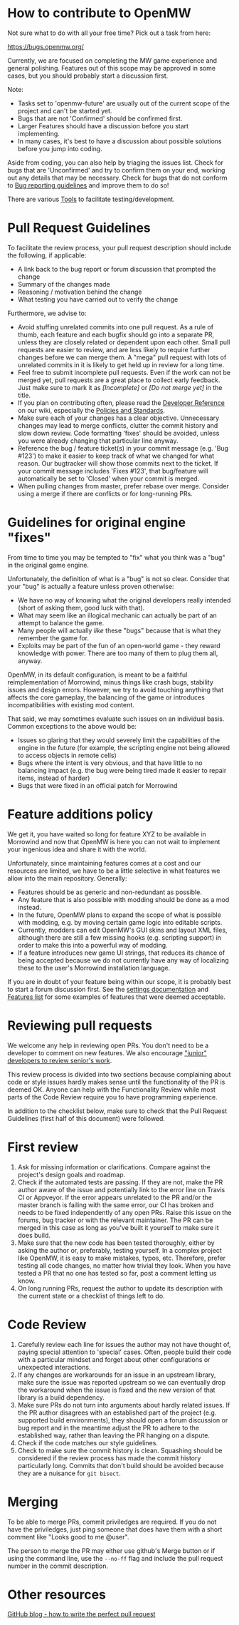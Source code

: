 How to contribute to OpenMW
=======================

Not sure what to do with all your free time? Pick out a task from here:

https://bugs.openmw.org/

Currently, we are focused on completing the MW game experience and general polishing. Features out of this scope may be approved in some cases, but you should probably start a discussion first.

Note:
* Tasks set to 'openmw-future' are usually out of the current scope of the project and can't be started yet.
* Bugs that are not 'Confirmed' should be confirmed first.
* Larger Features should have a discussion before you start implementing.
* In many cases, it's best to have a discussion about possible solutions before you jump into coding.

Aside from coding, you can also help by triaging the issues list. Check for bugs that are 'Unconfirmed' and try to confirm them on your end, working out any details that may be necessary. Check for bugs that do not conform to [Bug reporting guidelines](https://wiki.openmw.org/index.php?title=Bug_Reporting_Guidelines) and improve them to do so!

There are various [Tools](https://wiki.openmw.org/index.php?title=Tools) to facilitate testing/development.

Pull Request Guidelines
=======================

To facilitate the review process, your pull request description should include the following, if applicable:

* A link back to the bug report or forum discussion that prompted the change
* Summary of the changes made
* Reasoning / motivation behind the change
* What testing you have carried out to verify the change

Furthermore, we advise to:

* Avoid stuffing unrelated commits into one pull request. As a rule of thumb, each feature and each bugfix should go into a separate PR, unless they are closely related or dependent upon each other. Small pull requests are easier to review, and are less likely to require further changes before we can merge them. A "mega" pull request with lots of unrelated commits in it is likely to get held up in review for a long time.
* Feel free to submit incomplete pull requests. Even if the work can not be merged yet, pull requests are a great place to collect early feedback. Just make sure to mark it as *[Incomplete]* or *[Do not merge yet]* in the title.
* If you plan on contributing often, please read the [Developer Reference](https://wiki.openmw.org/index.php?title=Developer_Reference) on our wiki, especially the [Policies and Standards](https://wiki.openmw.org/index.php?title=Policies_and_Standards).
* Make sure each of your changes has a clear objective. Unnecessary changes may lead to merge conflicts, clutter the commit history and slow down review. Code formatting 'fixes' should be avoided, unless you were already changing that particular line anyway.
* Reference the bug / feature ticket(s) in your commit message (e.g. 'Bug #123') to make it easier to keep track of what we changed for what reason. Our bugtracker will show those commits next to the ticket. If your commit message includes 'Fixes #123', that bug/feature will automatically be set to 'Closed' when your commit is merged.
* When pulling changes from master, prefer rebase over merge. Consider using a merge if there are conflicts or for long-running PRs.

Guidelines for original engine "fixes"
=================================

From time to time you may be tempted to "fix" what you think was a "bug" in the original game engine.

Unfortunately, the definition of what is a "bug" is not so clear. Consider that your "bug" is actually a feature unless proven otherwise:

* We have no way of knowing what the original developers really intended (short of asking them, good luck with that).
* What may seem like an illogical mechanic can actually be part of an attempt to balance the game. 
* Many people will actually <i>like</i> these "bugs" because that is what they remember the game for.
* Exploits may be part of the fun of an open-world game - they reward knowledge with power. There are too many of them to plug them all, anyway.

OpenMW, in its default configuration, is meant to be a faithful reimplementation of Morrowind, minus things like crash bugs, stability issues and design errors. However, we try to avoid touching anything that affects the core gameplay, the balancing of the game or introduces incompatibilities with existing mod content.

That said, we may sometimes evaluate such issues on an individual basis. Common exceptions to the above would be:

* Issues so glaring that they would severely limit the capabilities of the engine in the future (for example, the scripting engine not being allowed to access objects in remote cells)
* Bugs where the intent is very obvious, and that have little to no balancing impact (e.g. the bug were being tired made it easier to repair items, instead of harder)
* Bugs that were fixed in an official patch for Morrowind 

Feature additions policy
=====================

We get it, you have waited so long for feature XYZ to be available in Morrowind and now that OpenMW is here you can not wait to implement your ingenious idea and share it with the world.

Unfortunately, since maintaining features comes at a cost and our resources are limited, we have to be a little selective in what features we allow into the main repository. Generally:

* Features should be as generic and non-redundant as possible.
* Any feature that is also possible with modding should be done as a mod instead.
* In the future, OpenMW plans to expand the scope of what is possible with modding, e.g. by moving certain game logic into editable scripts.
* Currently, modders can edit OpenMW's GUI skins and layout XML files, although there are still a few missing hooks (e.g. scripting support) in order to make this into a powerful way of modding.
* If a feature introduces new game UI strings, that reduces its chance of being accepted because we do not currently have any way of localizing these to the user's Morrowind installation language.

If you are in doubt of your feature being within our scope, it is probably best to start a forum discussion first. See the [settings documentation](https://openmw.readthedocs.io/en/stable/reference/modding/settings/index.html) and [Features list](https://wiki.openmw.org/index.php?title=Features) for some examples of features that were deemed acceptable.

Reviewing pull requests
=======================

We welcome any help in reviewing open PRs. You don't need to be a developer to comment on new features. We also encourage ["junior" developers to review senior's work](https://pagefault.blog/2018/04/08/why-junior-devs-should-review-seniors-commits/).

This review process is divided into two sections because complaining about code or style issues hardly makes sense until the functionality of the PR is deemed OK. Anyone can help with the Functionality Review while most parts of the Code Review require you to have programming experience.

In addition to the checklist below, make sure to check that the Pull Request Guidelines (first half of this document) were followed.

First review
============

1. Ask for missing information or clarifications. Compare against the project's design goals and roadmap.
2. Check if the automated tests are passing. If they are not, make the PR author aware of the issue and potentially link to the error line on Travis CI or Appveyor. If the error appears unrelated to the PR and/or the master branch is failing with the same error, our CI has broken and needs to be fixed independently of any open PRs. Raise this issue on the forums, bug tracker or with the relevant maintainer. The PR can be merged in this case as long as you've built it yourself to make sure it does build.
3. Make sure that the new code has been tested thoroughly, either by asking the author or, preferably, testing yourself. In a complex project like OpenMW, it is easy to make mistakes, typos, etc. Therefore, prefer testing all code changes, no matter how trivial they look. When you have tested a PR that no one has tested so far, post a comment letting us know.
4. On long running PRs, request the author to update its description with the current state or a checklist of things left to do.

Code Review
===========

1. Carefully review each line for issues the author may not have thought of, paying special attention to 'special' cases. Often, people build their code with a particular mindset and forget about other configurations or unexpected interactions.
2. If any changes are workarounds for an issue in an upstream library, make sure the issue was reported upstream so we can eventually drop the workaround when the issue is fixed and the new version of that library is a build dependency.
3. Make sure PRs do not turn into arguments about hardly related issues. If the PR author disagrees with an established part of the project (e.g. supported build environments), they should open a forum discussion or bug report and in the meantime adjust the PR to adhere to the established way, rather than leaving the PR hanging on a dispute.
4. Check if the code matches our style guidelines.
5. Check to make sure the commit history is clean. Squashing should be considered if the review process has made the commit history particularly long. Commits that don't build should be avoided because they are a nuisance for ```git bisect```.

Merging
=======

To be able to merge PRs, commit priviledges are required. If you do not have the priviledges, just ping someone that does have them with a short comment like "Looks good to me @user".

The person to merge the PR may either use github's Merge button or if using the command line, use the ```--no-ff``` flag and include the pull request number in the commit description.


Other resources
===============

[GitHub blog - how to write the perfect pull request](https://blog.github.com/2015-01-21-how-to-write-the-perfect-pull-request/)

